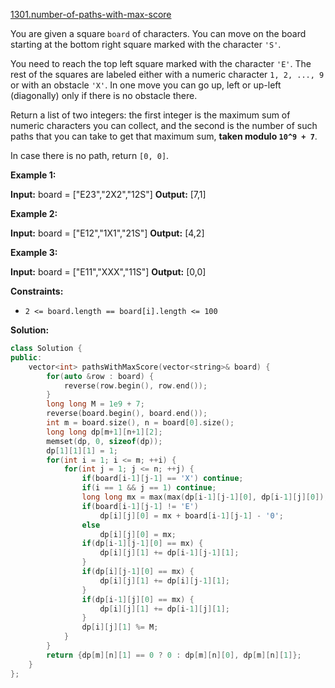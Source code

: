 [1301.number-of-paths-with-max-score](https://leetcode.com/problems/number-of-paths-with-max-score/)  

You are given a square `board` of characters. You can move on the board starting at the bottom right square marked with the character `'S'`.

You need to reach the top left square marked with the character `'E'`. The rest of the squares are labeled either with a numeric character `1, 2, ..., 9` or with an obstacle `'X'`. In one move you can go up, left or up-left (diagonally) only if there is no obstacle there.

Return a list of two integers: the first integer is the maximum sum of numeric characters you can collect, and the second is the number of such paths that you can take to get that maximum sum, **taken modulo `10^9 + 7`**.

In case there is no path, return `[0, 0]`.

**Example 1:**

**Input:** board = \["E23","2X2","12S"\]
**Output:** \[7,1\]

**Example 2:**

**Input:** board = \["E12","1X1","21S"\]
**Output:** \[4,2\]

**Example 3:**

**Input:** board = \["E11","XXX","11S"\]
**Output:** \[0,0\]

**Constraints:**

*   `2 <= board.length == board[i].length <= 100`  



**Solution:**  

```cpp
class Solution {
public:
    vector<int> pathsWithMaxScore(vector<string>& board) {
        for(auto &row : board) {
            reverse(row.begin(), row.end());
        }
        long long M = 1e9 + 7;
        reverse(board.begin(), board.end());
        int m = board.size(), n = board[0].size();
        long long dp[m+1][n+1][2];
        memset(dp, 0, sizeof(dp));
        dp[1][1][1] = 1;
        for(int i = 1; i <= m; ++i) {
            for(int j = 1; j <= n; ++j) {
                if(board[i-1][j-1] == 'X') continue;
                if(i == 1 && j == 1) continue;
                long long mx = max(max(dp[i-1][j-1][0], dp[i-1][j][0]), dp[i][j- 1][0]);
                if(board[i-1][j-1] != 'E')
                    dp[i][j][0] = mx + board[i-1][j-1] - '0';
                else
                    dp[i][j][0] = mx;
                if(dp[i-1][j-1][0] == mx) {
                    dp[i][j][1] += dp[i-1][j-1][1];
                }
                if(dp[i][j-1][0] == mx) {
                    dp[i][j][1] += dp[i][j-1][1];
                }
                if(dp[i-1][j][0] == mx) {
                    dp[i][j][1] += dp[i-1][j][1];
                }
                dp[i][j][1] %= M;
            }
        }
        return {dp[m][n][1] == 0 ? 0 : dp[m][n][0], dp[m][n][1]};
    }
};
```
      